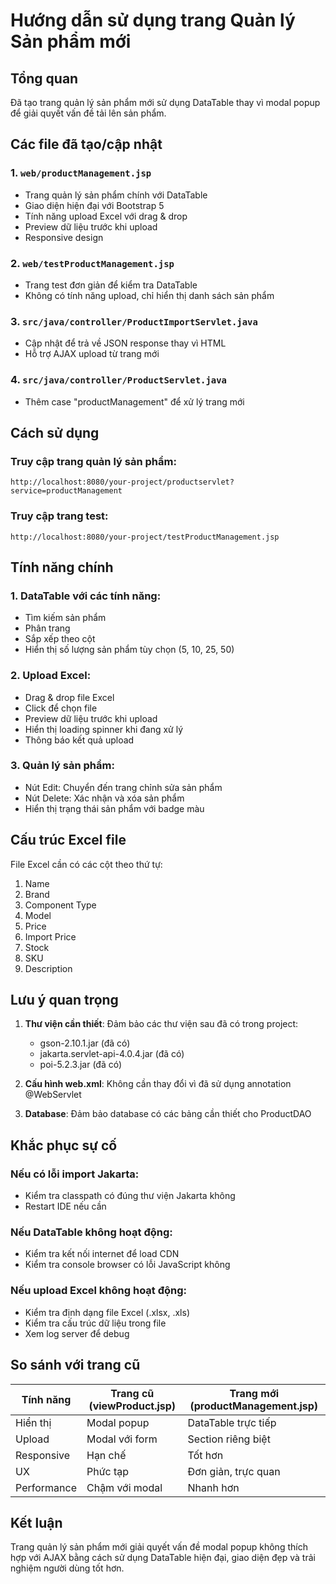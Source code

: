 # Hướng dẫn sử dụng trang Quản lý Sản phẩm mới

## Tổng quan
Đã tạo trang quản lý sản phẩm mới sử dụng DataTable thay vì modal popup để giải quyết vấn đề tải lên sản phẩm.

## Các file đã tạo/cập nhật

### 1. `web/productManagement.jsp`
- Trang quản lý sản phẩm chính với DataTable
- Giao diện hiện đại với Bootstrap 5
- Tính năng upload Excel với drag & drop
- Preview dữ liệu trước khi upload
- Responsive design

### 2. `web/testProductManagement.jsp`
- Trang test đơn giản để kiểm tra DataTable
- Không có tính năng upload, chỉ hiển thị danh sách sản phẩm

### 3. `src/java/controller/ProductImportServlet.java`
- Cập nhật để trả về JSON response thay vì HTML
- Hỗ trợ AJAX upload từ trang mới

### 4. `src/java/controller/ProductServlet.java`
- Thêm case "productManagement" để xử lý trang mới

## Cách sử dụng

### Truy cập trang quản lý sản phẩm:
```
http://localhost:8080/your-project/productservlet?service=productManagement
```

### Truy cập trang test:
```
http://localhost:8080/your-project/testProductManagement.jsp
```

## Tính năng chính

### 1. DataTable với các tính năng:
- Tìm kiếm sản phẩm
- Phân trang
- Sắp xếp theo cột
- Hiển thị số lượng sản phẩm tùy chọn (5, 10, 25, 50)

### 2. Upload Excel:
- Drag & drop file Excel
- Click để chọn file
- Preview dữ liệu trước khi upload
- Hiển thị loading spinner khi đang xử lý
- Thông báo kết quả upload

### 3. Quản lý sản phẩm:
- Nút Edit: Chuyển đến trang chỉnh sửa sản phẩm
- Nút Delete: Xác nhận và xóa sản phẩm
- Hiển thị trạng thái sản phẩm với badge màu

## Cấu trúc Excel file
File Excel cần có các cột theo thứ tự:
1. Name
2. Brand  
3. Component Type
4. Model
5. Price
6. Import Price
7. Stock
8. SKU
9. Description

## Lưu ý quan trọng

1. **Thư viện cần thiết**: Đảm bảo các thư viện sau đã có trong project:
   - gson-2.10.1.jar (đã có)
   - jakarta.servlet-api-4.0.4.jar (đã có)
   - poi-5.2.3.jar (đã có)

2. **Cấu hình web.xml**: Không cần thay đổi vì đã sử dụng annotation @WebServlet

3. **Database**: Đảm bảo database có các bảng cần thiết cho ProductDAO

## Khắc phục sự cố

### Nếu có lỗi import Jakarta:
- Kiểm tra classpath có đúng thư viện Jakarta không
- Restart IDE nếu cần

### Nếu DataTable không hoạt động:
- Kiểm tra kết nối internet để load CDN
- Kiểm tra console browser có lỗi JavaScript không

### Nếu upload Excel không hoạt động:
- Kiểm tra định dạng file Excel (.xlsx, .xls)
- Kiểm tra cấu trúc dữ liệu trong file
- Xem log server để debug

## So sánh với trang cũ

| Tính năng | Trang cũ (viewProduct.jsp) | Trang mới (productManagement.jsp) |
|-----------|---------------------------|-----------------------------------|
| Hiển thị | Modal popup | DataTable trực tiếp |
| Upload | Modal với form | Section riêng biệt |
| Responsive | Hạn chế | Tốt hơn |
| UX | Phức tạp | Đơn giản, trực quan |
| Performance | Chậm với modal | Nhanh hơn |

## Kết luận
Trang quản lý sản phẩm mới giải quyết vấn đề modal popup không thích hợp với AJAX bằng cách sử dụng DataTable hiện đại, giao diện đẹp và trải nghiệm người dùng tốt hơn. 